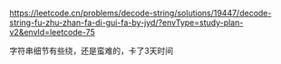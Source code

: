 https://leetcode.cn/problems/decode-string/solutions/19447/decode-string-fu-zhu-zhan-fa-di-gui-fa-by-jyd/?envType=study-plan-v2&envId=leetcode-75

字符串细节有些绕，还是蛮难的，卡了3天时间